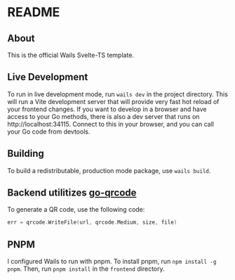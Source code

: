 # README

## About

This is the official Wails Svelte-TS template.

## Live Development

To run in live development mode, run `wails dev` in the project directory. This will run a Vite development
server that will provide very fast hot reload of your frontend changes. If you want to develop in a browser
and have access to your Go methods, there is also a dev server that runs on http://localhost:34115. Connect
to this in your browser, and you can call your Go code from devtools.

## Building

To build a redistributable, production mode package, use `wails build`.

## Backend utilitizes [go-qrcode](https://github.com/skip2/go-qrcode)

To generate a QR code, use the following code:

```go
err = qrcode.WriteFile(url, qrcode.Medium, size, file)
```

## PNPM

I configured Wails to run with pnpm. To install pnpm, run `npm install -g pnpm`. Then, run `pnpm install` in the `frontend` directory.